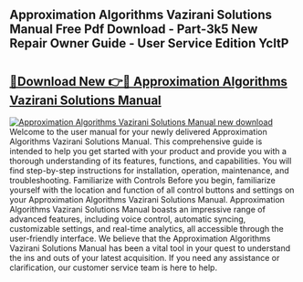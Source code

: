 ## Approximation Algorithms Vazirani Solutions Manual Free Pdf Download - Part-3k5 New Repair Owner Guide - User Service Edition YcItP

# <h2><a href="http://bc61888.oget.top/?id=Approximation+Algorithms+Vazirani+Solutions+Manual">🔗Download New 👉🔴 Approximation Algorithms Vazirani Solutions Manual</a></h2>

[![Approximation Algorithms Vazirani Solutions Manual new download](https://i.imgur.com/5g1atiW.png)](http://bc61888.oget.top/?id=Approximation+Algorithms+Vazirani+Solutions+Manual)
Welcome to the user manual for your newly delivered Approximation Algorithms Vazirani Solutions Manual. This comprehensive guide is intended to help you get started with your product and provide you with a thorough understanding of its features, functions, and capabilities. You will find step-by-step instructions for installation, operation, maintenance, and troubleshooting. Familiarize with Controls Before you begin, familiarize yourself with the location and function of all control buttons and settings on your Approximation Algorithms Vazirani Solutions Manual. Approximation Algorithms Vazirani Solutions Manual boasts an impressive range of advanced features, including voice control, automatic syncing, customizable settings, and real-time analytics, all accessible through the user-friendly interface. We believe that the Approximation Algorithms Vazirani Solutions Manual has been a vital tool in your quest to understand the ins and outs of your latest acquisition. If you need any assistance or clarification, our customer service team is here to help.
